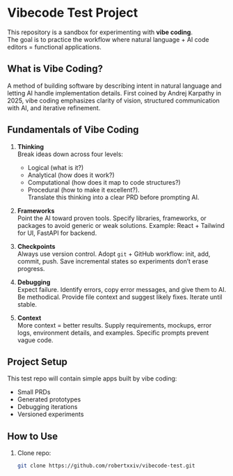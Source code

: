 # Vibecode Test Project

This repository is a sandbox for experimenting with **vibe coding**.  
The goal is to practice the workflow where natural language + AI code editors = functional applications.  

## What is Vibe Coding?
A method of building software by describing intent in natural language and letting AI handle implementation details. First coined by Andrej Karpathy in 2025, vibe coding emphasizes clarity of vision, structured communication with AI, and iterative refinement.

## Fundamentals of Vibe Coding

1. **Thinking**  
   Break ideas down across four levels:  
   - Logical (what is it?)  
   - Analytical (how does it work?)  
   - Computational (how does it map to code structures?)  
   - Procedural (how to make it excellent?).  
   Translate this thinking into a clear PRD before prompting AI.

2. **Frameworks**  
   Point the AI toward proven tools. Specify libraries, frameworks, or packages to avoid generic or weak solutions. Example: React + Tailwind for UI, FastAPI for backend.

3. **Checkpoints**  
   Always use version control. Adopt `git` + GitHub workflow: init, add, commit, push. Save incremental states so experiments don’t erase progress.

4. **Debugging**  
   Expect failure. Identify errors, copy error messages, and give them to AI. Be methodical. Provide file context and suggest likely fixes. Iterate until stable.

5. **Context**  
   More context = better results. Supply requirements, mockups, error logs, environment details, and examples. Specific prompts prevent vague code.

## Project Setup
This test repo will contain simple apps built by vibe coding:
- Small PRDs
- Generated prototypes
- Debugging iterations
- Versioned experiments

## How to Use
1. Clone repo:  
   ```bash
   git clone https://github.com/robertxxiv/vibecode-test.git
